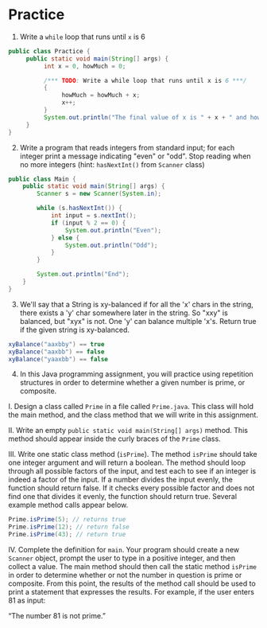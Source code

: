# Practice

1. Write a `while` loop that runs until `x` is 6

```java
public class Practice {
     public static void main(String[] args) {
          int x = 0, howMuch = 0;

          /*** TODO: Write a while loop that runs until x is 6 ***/
          {
               howMuch = howMuch + x;
               x++;
          }
          System.out.println("The final value of x is " + x + " and howMuch is " + howMuch);
     }
}
```

2. Write a program that reads integers from standard input; for each integer print a message indicating "even" or "odd". Stop reading when no more integers (hint: `hasNextInt()` from `Scanner` class)

```java
public class Main {
    public static void main(String[] args) {
        Scanner s = new Scanner(System.in);

        while (s.hasNextInt()) {
            int input = s.nextInt();
            if (input % 2 == 0) {
                System.out.println("Even");
            } else {
                System.out.println("Odd");
            }
        }

        System.out.println("End");
    }
}
```

3. We'll say that a String is xy-balanced if for all the 'x' chars in the string, there exists a 'y' char somewhere later in the string. So "xxy" is balanced, but "xyx" is not. One 'y' can balance multiple 'x's. Return true if the given string is xy-balanced.

```java
xyBalance("aaxbby") == true
xyBalance("aaxbb") == false
xyBalance("yaaxbb") == false
```

4. In this Java programming assignment, you will practice using repetition structures in order to determine whether a given number is prime, or composite.

I. Design a class called `Prime` in a file called `Prime.java`. This class will hold the main method, and the class method that we will write in this assignment.

II. Write an empty `public static void main(String[] args)` method. This method should appear inside the curly braces of the `Prime` class.

III. Write one static class method (`isPrime`). The method `isPrime` should take one integer argument and will return a boolean. The method should loop through all possible factors of the input, and test each to see if an integer is indeed a factor of the input. If a number divides the input evenly, the function should return false. If it checks every possible factor and does not find one that divides it evenly, the function should return true. Several example method calls appear below.

```java
Prime.isPrime(5); // returns true
Prime.isPrime(12); // return false
Prime.isPrime(43); // return true
```

IV. Complete the definition for `main`. Your program should create a new `Scanner` object, prompt the user to type in a positive integer, and then collect a value. The main method should then call the static method `isPrime` in order to determine whether or not the number in question is prime or composite. From this point, the results of the method call should be used to print a statement that expresses the results. For example, if the user enters 81 as input:

“The number 81 is not prime.”
